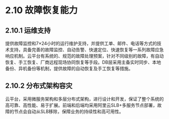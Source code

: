 # 2.10 故障恢复能力

## 2.10.1 运维支持

提供故障监控和7×24小时的运行维护支持，并提供工单、邮件、电话等方式的技术支持，具备完善的故障监控、自动告警、快速定位、快速恢复等一系列故障应急响应机制。云平台有系统的、规范的故障处理预案，针对不同级别的故障，有自动恢复、手工恢复、厂商远程现场协同恢复等手段。DB层采用主备实时同步、本地备份、异机备份等机制，提供故障的自动恢复及手工恢复等措施。

## 2.10.2 分布式架构容灾

云平台，采用微服务架构和多层分布式架构，进行设计和开发，保证了整个系统的高可靠、高性能、易于扩展。前端和后端均采用阿里云SLB+多服务节点部署，故障的节点会自动从SLB移除，保障业务的持续性和高可用性。